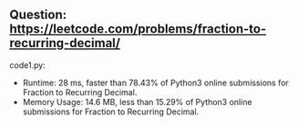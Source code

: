 ## Question: https://leetcode.com/problems/fraction-to-recurring-decimal/

code1.py:
* Runtime: 28 ms, faster than 78.43% of Python3 online submissions for Fraction to Recurring Decimal.
* Memory Usage: 14.6 MB, less than 15.29% of Python3 online submissions for Fraction to Recurring Decimal.